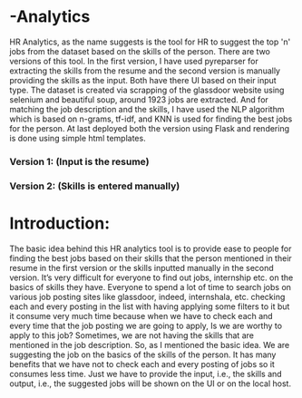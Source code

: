 # -Analytics

HR Analytics, as the name suggests is the tool for HR to suggest the top 'n' jobs from the dataset based on the skills of the person. There are two versions of this tool. In the first version, I have used pyreparser for extracting the skills from the resume and the second version is manually providing the skills as the input. Both have there UI based on their input type. The dataset is created via scrapping of the glassdoor website using selenium and beautiful soup, around 1923 jobs are extracted. And for matching the job description and the skills, I have used the NLP algorithm which is based on n-grams, tf-idf, and KNN is used for finding the best jobs for the person. At last deployed both the version using Flask and rendering is done using simple html templates.

### Version 1: (Input is the resume)

### Version 2: (Skills is entered manually)

# Introduction:

The basic idea behind this HR analytics tool is to provide ease to people for finding the best jobs based on their skills that the person mentioned in their resume in the first version or the skills inputted manually in the second version.
It’s very difficult for everyone to find out jobs, internship etc. on the basics of skills they have. Everyone to spend a lot of time to search jobs on various job posting sites like glassdoor, indeed, internshala, etc. checking each and every posting in the list with having applying some filters to it but it consume very much time because when we have to check each and every time that the job posting we are going to apply, Is we are worthy to apply to this job? Sometimes, we are not having the skills that are mentioned in the job description.
So, as I mentioned the basic idea. We are suggesting the job on the basics of the skills of the person. It has many benefits that we have not to check each and every posting of jobs so it consumes less time. Just we have to provide the input, i.e., the skills and output, i.e., the suggested jobs will be shown on the UI or on the local host.
